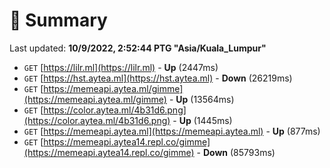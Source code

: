 # 📖 Summary
Last updated: **10/9/2022, 2:52:44 PTG "Asia/Kuala_Lumpur"**

- `GET` [https://lilr.ml](https://lilr.ml) - **Up** (2447ms)
- `GET` [https://hst.aytea.ml](https://hst.aytea.ml) - **Down** (26219ms)
- `GET` [https://memeapi.aytea.ml/gimme](https://memeapi.aytea.ml/gimme) - **Up** (13564ms)
- `GET` [https://color.aytea.ml/4b31d6.png](https://color.aytea.ml/4b31d6.png) - **Up** (1445ms)
- `GET` [https://memeapi.aytea.ml](https://memeapi.aytea.ml) - **Up** (877ms)
- `GET` [https://memeapi.aytea14.repl.co/gimme](https://memeapi.aytea14.repl.co/gimme) - **Down** (85793ms)
